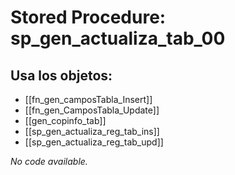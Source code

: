 # Stored Procedure: sp_gen_actualiza_tab_00

## Usa los objetos:
- [[fn_gen_camposTabla_Insert]]
- [[fn_gen_CamposTabla_Update]]
- [[gen_copinfo_tab]]
- [[sp_gen_actualiza_reg_tab_ins]]
- [[sp_gen_actualiza_reg_tab_upd]]

*No code available.*
